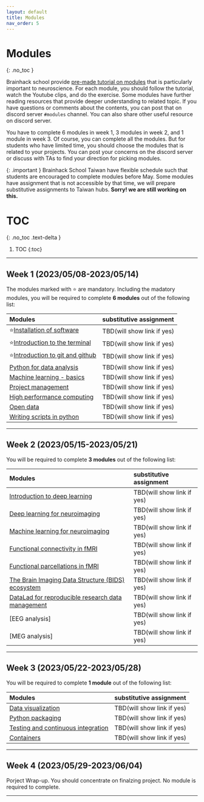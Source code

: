 ```yaml
---
layout: default
title: Modules
nav_order: 5
---
```


# Modules
{: .no_toc }

Brainhack school provide [pre-made tutorial on modules](https://school.brainhackmtl.org/modules/) that is particularly important to neuroscience. For each module, you should follow the tutorial, watch the Youtube clips, and do the exercise. Some modules have further reading resources that provide deeper understanding to related topic. If you have questions or comments about the contents, you can post that on discord server `#modules` channel. You can also share other useful resource on discord server. 

You have to complete 6 modules in week 1, 3 modules in week 2, and 1 module in week 3. Of course, you can complete all the modules. But for students who have limited time, you should choose the modules that is related to your projects. You can post your concerns on the discord server or discuss with TAs to find your direction for picking modules. 

{: .important }
Brainhack School Taiwan have flexible schedule such that students are encouraged to complete modules before May. Some modules have assignment that is not accessible by that time, we will prepare substitutive assignments to Taiwan hubs. **Sorry! we are still working on this.**

# TOC
{: .no_toc .text-delta }

1. TOC
{:toc}

---

## Week 1 (2023/05/08-2023/05/14)
The modules marked with ⭐ are mandatory. Including the madatory modules, you will be required to complete **6 modules** out of the following list:

| Modules                                                                                            | substitutive assignment    |
|:---------------------------------------------------------------------------------------------------|:---------------------------|
| ⭐[Installation of software](https://school.brainhackmtl.org/modules/installation)                  | TBD(will show link if yes) |
| ⭐[Introduction to the terminal](https://school.brainhackmtl.org/modules/introduction_to_terminal)  | TBD(will show link if yes) |
| ⭐[Introduction to git and github](https://school.brainhackmtl.org/modules/git_github)              | TBD(will show link if yes) |
| [Python for data analysis](https://school.brainhackmtl.org/modules/python_data_analysis)           | TBD(will show link if yes) |
| [Machine learning - basics](https://school.brainhackmtl.org/modules/machine_learning_basics)       | TBD(will show link if yes) |
| [Project management](https://school.brainhackmtl.org/modules/project_management)                   | TBD(will show link if yes) |
| [High performance computing](https://school.brainhackmtl.org/modules/hpc)                          | TBD(will show link if yes) |
| [Open data](https://school.brainhackmtl.org/modules/open_data)                                     | TBD(will show link if yes) |
| [Writing scripts in python](https://school.brainhackmtl.org/modules/python_scripts)                | TBD(will show link if yes) |

---

## Week 2 (2023/05/15-2023/05/21)
You will be required to complete **3 modules** out of the following list:

| Modules                                                                                                    | substitutive assignment    |
|:-----------------------------------------------------------------------------------------------------------|:---------------------------|
| [Introduction to deep learning](https://school.brainhackmtl.org/modules/deep_learning_intro)               | TBD(will show link if yes) |
| [Deep learning for neuroimaging](https://school.brainhackmtl.org/modules/dl_for_neuroimaging)              | TBD(will show link if yes) |
| [Machine learning for neuroimaging](https://school.brainhackmtl.org/modules/machine_learning_neuroimaging) | TBD(will show link if yes) |
| [Functional connectivity in fMRI](https://school.brainhackmtl.org/modules/fmri_connectivity)               | TBD(will show link if yes) |
| [Functional parcellations in fMRI](https://school.brainhackmtl.org/modules/fmri_parcellation)              | TBD(will show link if yes) |
| [The Brain Imaging Data Structure (BIDS) ecosystem](https://school.brainhackmtl.org/modules/bids)          | TBD(will show link if yes) |
| [DataLad for reproducible research data management](https://school.brainhackmtl.org/modules/datalad)       | TBD(will show link if yes) |
|[EEG analysis]             | TBD(will show link if yes)                                                      |
|[MEG analysis]             | TBD(will show link if yes)                                                      |

---

## Week 3 (2023/05/22-2023/05/28)
You will be required to complete **1 module** out of the following list:

| Modules                                                                                                    | substitutive assignment    |
|:-----------------------------------------------------------------------------------------------------------|:---------------------------|
| [Data visualization](https://school.brainhackmtl.org/modules/python_visualization)                         | TBD(will show link if yes) |
| [Python packaging](https://school.brainhackmtl.org/modules/packaging)                                      | TBD(will show link if yes) |
| [Testing and continuous integration](https://school.brainhackmtl.org/modules/testing)                      | TBD(will show link if yes) |
| [Containers](https://school.brainhackmtl.org/modules/containers)                                           | TBD(will show link if yes) |

---

## Week 4 (2023/05/29-2023/06/04)
Porject Wrap-up. You should concentrate on finalzing project. No module is required to complete.

---